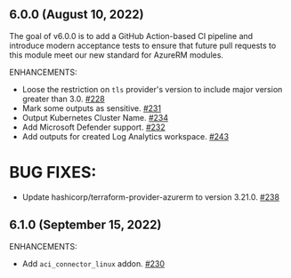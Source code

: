 ## 6.0.0 (August 10, 2022)

The goal of v6.0.0 is to add a GitHub Action-based CI pipeline and introduce modern acceptance tests to ensure that future pull requests to this module meet our new standard for AzureRM modules.

ENHANCEMENTS:

* Loose the restriction on `tls` provider's version to include major version greater than 3.0. [#228](https://github.com/Azure/terraform-azurerm-aks/issues/228)
* Mark some outputs as sensitive. [#231](https://github.com/Azure/terraform-azurerm-aks/pull/231)
* Output Kubernetes Cluster Name. [#234](https://github.com/Azure/terraform-azurerm-aks/pull/234)
* Add Microsoft Defender support. [#232](https://github.com/Azure/terraform-azurerm-aks/pull/232)
* Add outputs for created Log Analytics workspace. [#243](https://github.com/Azure/terraform-azurerm-aks/pull/243)

# BUG FIXES:

* Update hashicorp/terraform-provider-azurerm to version 3.21.0. [#238](https://github.com/Azure/terraform-azurerm-aks/pull/238)

## 6.1.0 (September 15, 2022)

ENHANCEMENTS:

* Add `aci_connector_linux` addon. [#230](https://github.com/Azure/terraform-azurerm-aks/pull/230)
